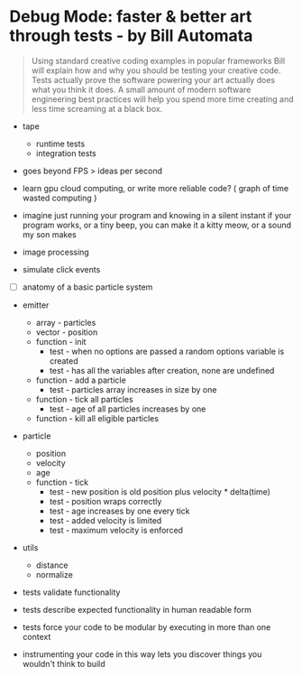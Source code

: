 # Debug Mode: faster & better art through tests - by Bill Automata
> Using standard creative coding examples in popular frameworks Bill will explain how and why you should be testing your creative code. Tests actually prove the software powering your art actually does what you think it does. A small amount of modern software engineering best practices will help you spend more time creating and less time screaming at a black box.

* tape
  * runtime tests
  * integration tests
* goes beyond FPS > ideas per second
* learn gpu cloud computing, or write more reliable code? ( graph of time wasted computing )
* imagine just running your program and knowing in a silent instant if your program works, or a tiny beep, you can make it a kitty meow, or a sound my son makes


* image processing

* simulate click events

* [ ] anatomy of a basic particle system
* emitter
  * array - particles
  * vector - position
  * function - init
    * test - when no options are passed a random options variable is created
    * test - has all the variables after creation, none are undefined
  * function - add a particle
    * test - particles array increases in size by one
  * function - tick all particles
    * test - age of all particles increases by one
  * function - kill all eligible particles
* particle
  * position
  * velocity
  * age
  * function - tick
    * test - new position is old position plus velocity * delta(time)
    * test - position wraps correctly
    * test - age increases by one every tick
    * test - added velocity is limited
    * test - maximum velocity is enforced

* utils
  * distance
  * normalize

* tests validate functionality
* tests describe expected functionality in human readable form
* tests force your code to be modular by executing in more than one context


* instrumenting your code in this way lets you discover things you wouldn't think to build
